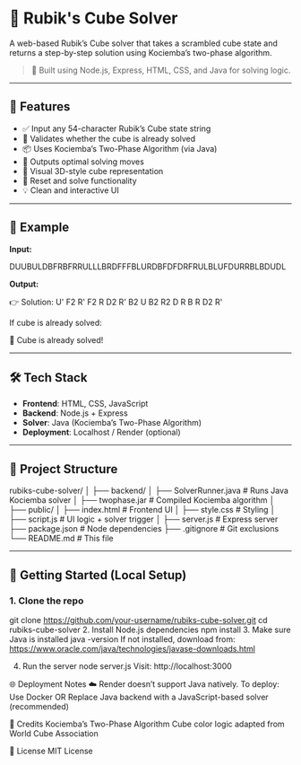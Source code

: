# 🧊 Rubik's Cube Solver

A web-based Rubik’s Cube solver that takes a scrambled cube state and returns a step-by-step solution using Kociemba’s two-phase algorithm.

> 🚀 Built using Node.js, Express, HTML, CSS, and Java for solving logic.

---

## 🎯 Features

- ✅ Input any 54-character Rubik’s Cube state string
- 🎯 Validates whether the cube is already solved
- 📦 Uses Kociemba’s Two-Phase Algorithm (via Java)
- 🧠 Outputs optimal solving moves
- 🎨 Visual 3D-style cube representation
- 🔁 Reset and solve functionality
- 💡 Clean and interactive UI

---

## 🧪 Example

**Input:**

DUUBULDBFRBFRRULLLBRDFFFBLURDBFDFDRFRULBLUFDURRBLBDUDL

**Output:**

👉 Solution: U' F2 R' F2 R D2 R' B2 U B2 R2 D R B R D2 R'

If cube is already solved:

🎉 Cube is already solved!

---

## 🛠️ Tech Stack

- **Frontend**: HTML, CSS, JavaScript
- **Backend**: Node.js + Express
- **Solver**: Java (Kociemba’s Two-Phase Algorithm)
- **Deployment**: Localhost / Render (optional)

---

## 📁 Project Structure

rubiks-cube-solver/
│
├── backend/
│ ├── SolverRunner.java # Runs Java Kociemba solver
│ ├── twophase.jar # Compiled Kociemba algorithm
│
├── public/
│ ├── index.html # Frontend UI
│ ├── style.css # Styling
│ ├── script.js # UI logic + solver trigger
│
├── server.js # Express server
├── package.json # Node dependencies
├── .gitignore # Git exclusions
└── README.md # This file

---

## 🚀 Getting Started (Local Setup)

### 1. Clone the repo
git clone https://github.com/your-username/rubiks-cube-solver.git
cd rubiks-cube-solver
2. Install Node.js dependencies
npm install
3. Make sure Java is installed
java -version
If not installed, download from: https://www.oracle.com/java/technologies/javase-downloads.html

4. Run the server
node server.js
Visit: http://localhost:3000

🌐 Deployment Notes
☁️ Render doesn’t support Java natively. To deploy:
Use Docker OR
Replace Java backend with a JavaScript-based solver (recommended)

🙌 Credits
Kociemba’s Two-Phase Algorithm
Cube color logic adapted from World Cube Association

📜 License
MIT License
